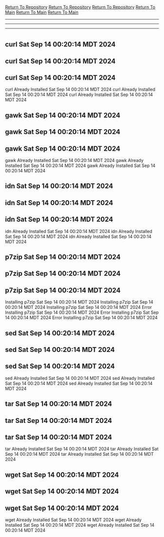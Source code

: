 [Return To Repository](https://github.com/DigitalWarrior/piholeparser/)
[Return To Repository](https://github.com/DigitalWarrior/piholeparser/)
[Return To Repository](https://github.com/DigitalWarrior/piholeparser/)
[Return To Main](https://github.com/DigitalWarrior/piholeparser/blob/master/RecentRunLogs/Mainlog.md)
[Return To Main](https://github.com/DigitalWarrior/piholeparser/blob/master/RecentRunLogs/Mainlog.md)
[Return To Main](https://github.com/DigitalWarrior/piholeparser/blob/master/RecentRunLogs/Mainlog.md)
____________________________________
____________________________________
____________________________________
# 
# 
# 
## curl Sat Sep 14 00:20:14 MDT 2024
## curl Sat Sep 14 00:20:14 MDT 2024
## curl Sat Sep 14 00:20:14 MDT 2024
curl Already Installed Sat Sep 14 00:20:14 MDT 2024
curl Already Installed Sat Sep 14 00:20:14 MDT 2024
curl Already Installed Sat Sep 14 00:20:14 MDT 2024
## gawk Sat Sep 14 00:20:14 MDT 2024
## gawk Sat Sep 14 00:20:14 MDT 2024
## gawk Sat Sep 14 00:20:14 MDT 2024
gawk Already Installed Sat Sep 14 00:20:14 MDT 2024
gawk Already Installed Sat Sep 14 00:20:14 MDT 2024
gawk Already Installed Sat Sep 14 00:20:14 MDT 2024
## idn Sat Sep 14 00:20:14 MDT 2024
## idn Sat Sep 14 00:20:14 MDT 2024
## idn Sat Sep 14 00:20:14 MDT 2024
idn Already Installed Sat Sep 14 00:20:14 MDT 2024
idn Already Installed Sat Sep 14 00:20:14 MDT 2024
idn Already Installed Sat Sep 14 00:20:14 MDT 2024
## p7zip Sat Sep 14 00:20:14 MDT 2024
## p7zip Sat Sep 14 00:20:14 MDT 2024
## p7zip Sat Sep 14 00:20:14 MDT 2024
Installing p7zip Sat Sep 14 00:20:14 MDT 2024
Installing p7zip Sat Sep 14 00:20:14 MDT 2024
Installing p7zip Sat Sep 14 00:20:14 MDT 2024
Error Installing p7zip Sat Sep 14 00:20:14 MDT 2024
Error Installing p7zip Sat Sep 14 00:20:14 MDT 2024
Error Installing p7zip Sat Sep 14 00:20:14 MDT 2024
## sed Sat Sep 14 00:20:14 MDT 2024
## sed Sat Sep 14 00:20:14 MDT 2024
## sed Sat Sep 14 00:20:14 MDT 2024
sed Already Installed Sat Sep 14 00:20:14 MDT 2024
sed Already Installed Sat Sep 14 00:20:14 MDT 2024
sed Already Installed Sat Sep 14 00:20:14 MDT 2024
## tar Sat Sep 14 00:20:14 MDT 2024
## tar Sat Sep 14 00:20:14 MDT 2024
## tar Sat Sep 14 00:20:14 MDT 2024
tar Already Installed Sat Sep 14 00:20:14 MDT 2024
tar Already Installed Sat Sep 14 00:20:14 MDT 2024
tar Already Installed Sat Sep 14 00:20:14 MDT 2024
## wget Sat Sep 14 00:20:14 MDT 2024
## wget Sat Sep 14 00:20:14 MDT 2024
## wget Sat Sep 14 00:20:14 MDT 2024
wget Already Installed Sat Sep 14 00:20:14 MDT 2024
wget Already Installed Sat Sep 14 00:20:14 MDT 2024
wget Already Installed Sat Sep 14 00:20:14 MDT 2024

